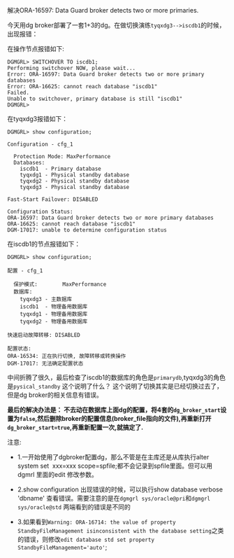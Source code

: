 解决ORA-16597: Data Guard broker detects two or more primaries.

今天用dg broker部署了一套1+3的dg。在做切换演练`tyqxdg3-->iscdb1`的时候，出现报错：

在操作节点报错如下:
```
DGMGRL> SWITCHOVER TO iscdb1;
Performing switchover NOW, please wait...
Error: ORA-16597: Data Guard broker detects two or more primary databases
Error: ORA-16625: cannot reach database "iscdb1"
Failed.
Unable to switchover, primary database is still "iscdb1"
DGMGRL>
```

在tyqxdg3报错如下：
```
DGMGRL> show configuration;

Configuration - cfg_1

  Protection Mode: MaxPerformance
  Databases:
    iscdb1  - Primary database
    tyqxdg1 - Physical standby database
    tyqxdg2 - Physical standby database
    tyqxdg3 - Physical standby database

Fast-Start Failover: DISABLED

Configuration Status:
ORA-16597: Data Guard broker detects two or more primary databases
ORA-16625: cannot reach database "iscdb1"
DGM-17017: unable to determine configuration status

```

在iscdb1的节点报错如下：
```
DGMGRL> show configuration;

配置 - cfg_1

  保护模式:        MaxPerformance
  数据库:
    tyqxdg3 - 主数据库
    iscdb1  - 物理备用数据库
    tyqxdg1 - 物理备用数据库
    tyqxdg2 - 物理备用数据库

快速启动故障转移: DISABLED

配置状态:
ORA-16534: 正在执行切换, 故障转移或转换操作
DGM-17017: 无法确定配置状态
```

中间折腾了很久，最后检查了iscdb1的数据库的角色是`primarydb`,tyqxdg3的角色是`pysical_standby`
这个说明了什么？
这个说明了切换其实是已经切换过去了，但是dg broker的相关信息有错误。

**最后的解决办法是：
不去动在数据库上面dg的配置，将4套的`dg_broker_start`设置为`false`,然后删除broker的配置信息(broker_file指向的文件),再重新打开`dg_broker_start=true`,再重新配置一次,就搞定了.**

注意:
* 1.一开始使用了dgbroker配置dg，那么不管是在主库还是从库执行alter system set  xxx=xxx scope=spfile;都不会记录到spfile里面。但可以用dgmrl 里面的edit 修改参数。

* 2.show configuration 出现错误的时候，可以执行show database verbose 'dbname' 查看错误。需要注意的是在`dgmgrl sys/oracle@pri`和`dgmgrl sys/oracle@std` 两端看到的错误是不同的
* 3.如果看到`Warning: ORA-16714: the value of property StandbyFileManagement isinconsistent with the database setting`之类的错误，则修改`edit database std set property StandbyFileManagement='auto'`;
